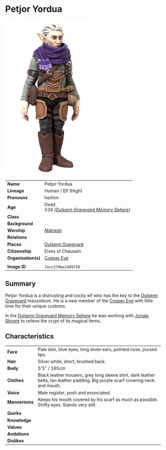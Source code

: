 # Petjor Yordua

<img src="https://raw.githubusercontent.com/jesskelsall/astarus-images/main/characters/portraits/7ecc274be1499759.png" height="500" />

|||
| --- | --- |
| **Name** | Petjor Yordua | character.4
| **Lineage** | Human / Elf (High) |
| **Pronouns** | he/him |
| **Age** | Dead<br>*534 ([Dulsenn Graveyard Memory Sphere](../items/artifacts-of-oonar/memory-spheres/dulsenn-graveyard-memory-sphere.md))* |
| **Class** | |
| **Background** | |
| **Worship** | [Malnesh](../gods/deities/malnesh.md) |
| **Relations** | |
| **Places** | [Dulsenn Graveyard](../places/structures/dulsenn-graveyard.md) |
| **Citizenship** | Elves of Chausain |
| **Organisation(s)** | [Copper Eye](../organisations/copper-eye.md) |
|||
| **Image ID** | `7ecc274be1499759` |

## Summary

Petjor Yordua is a distrusting and cocky elf who has the key to the [Dulsenn Graveyard](../places/structures/dulsenn-graveyard.md) mausoleum. He is a new member of the [Copper Eye](../organisations/copper-eye.md) with little time for their unique customs.

In the [Dulsenn Graveyard Memory Sphere](../items/artifacts-of-oonar/memory-spheres/dulsenn-graveyard-memory-sphere.md) he was working with [Jonala Shirent](jonala-shirent.md) to relieve the crypt of its magical items.

## Characteristics

| | |
| --- | --- |
| **Face** | Pale skin, blue eyes, long elven ears, pointed nose, pursed lips. | characteristics.2
| **Hair** | Silver white, short, brushed back. |
| **Body** | 5'5" / 165cm |
| **Clothes** | Black leather trousers, grey long sleeve shirt, dark leather belts, tan leather padding. Big purple scarf covering neck and mouth. |
| **Voice** | Male register, posh and enunciated. |
| **Mannerisms** | Keeps his mouth covered by his scarf as much as possible. Shifty eyes. Stands very still. |
| | |
| **Quirks** | |
| **Knowledge** | |
| **Values** | |
| **Ambitions** | |
| **Dislikes** | |
